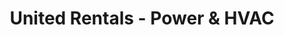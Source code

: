 ---
title: "United Rentals - Power & HVAC"
url: /phoenix/united-rentals-power-and-hvac/
shop: storage rental
---